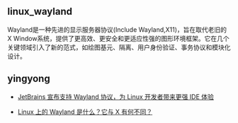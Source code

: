 ## linux_wayland
Wayland是一种先进的显示服务器协议(Include Wayland,X11)，旨在取代老旧的X Window系统，提供了更高效、更安全和更适应性强的图形环境框架。它在几个关键领域引入了新的范式，如绘图基元、隔离、用户身份验证、事务协议和模块化设计。


## yingyong
- [JetBrains 宣布支持 Wayland 协议，为 Linux 开发者带来更强 IDE 体验](https://www.linuxmi.com/jetbrains-wayland-linux-ide.html)
  
- [Linux 上的 Wayland 是什么？它与 X 有何不同？](https://blog.csdn.net/Linuxprobe18/article/details/132785205?spm=1001.2101.3001.6650.2&utm_medium=distribute.pc_relevant.none-task-blog-2%7Edefault%7EYuanLiJiHua%7EPosition-2-132785205-blog-121196682.235%5Ev39%5Epc_relevant_anti_t3_base&depth_1-utm_source=distribute.pc_relevant.none-task-blog-2%7Edefault%7EYuanLiJiHua%7EPosition-2-132785205-blog-121196682.235%5Ev39%5Epc_relevant_anti_t3_base&utm_relevant_index=5)

